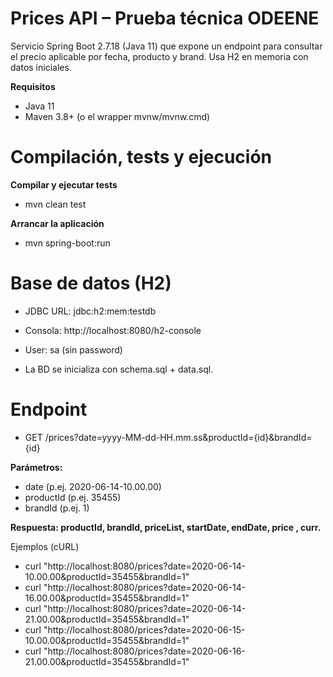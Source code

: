 # Prices API – Prueba técnica ODEENE

Servicio Spring Boot 2.7.18 (Java 11) que expone un endpoint para consultar el precio aplicable por fecha, producto y brand. Usa H2 en memoria con datos iniciales.

**Requisitos**
* Java 11
* Maven 3.8+ (o el wrapper mvnw/mvnw.cmd)

# Compilación, tests y ejecución
**Compilar y ejecutar tests**
* mvn clean test

**Arrancar la aplicación**
* mvn spring-boot:run

# Base de datos (H2)

* JDBC URL: jdbc:h2:mem:testdb
* Consola: http://localhost:8080/h2-console

* User: sa (sin password)
* La BD se inicializa con schema.sql + data.sql.

# Endpoint

* GET /prices?date=yyyy-MM-dd-HH.mm.ss&productId={id}&brandId={id}

**Parámetros:**

* date (p.ej. 2020-06-14-10.00.00)
* productId (p.ej. 35455)
* brandId (p.ej. 1)

**Respuesta: productId, brandId, priceList, startDate, endDate, price , curr.**

Ejemplos (cURL)
* curl "http://localhost:8080/prices?date=2020-06-14-10.00.00&productId=35455&brandId=1"
* curl "http://localhost:8080/prices?date=2020-06-14-16.00.00&productId=35455&brandId=1"
* curl "http://localhost:8080/prices?date=2020-06-14-21.00.00&productId=35455&brandId=1"
* curl "http://localhost:8080/prices?date=2020-06-15-10.00.00&productId=35455&brandId=1"
* curl "http://localhost:8080/prices?date=2020-06-16-21.00.00&productId=35455&brandId=1"
